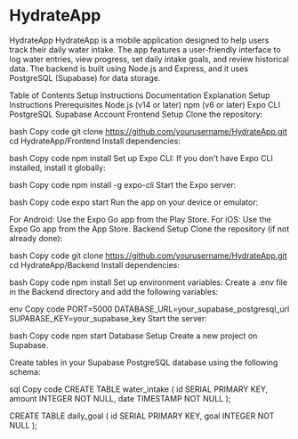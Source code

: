 # HydrateApp
 
HydrateApp
HydrateApp is a mobile application designed to help users track their daily water intake. The app features a user-friendly interface to log water entries, view progress, set daily intake goals, and review historical data. The backend is built using Node.js and Express, and it uses PostgreSQL (Supabase) for data storage.

Table of Contents
Setup Instructions
Documentation
Explanation
Setup Instructions
Prerequisites
Node.js (v14 or later)
npm (v6 or later)
Expo CLI
PostgreSQL
Supabase Account
Frontend Setup
Clone the repository:

bash
Copy code
git clone https://github.com/yourusername/HydrateApp.git
cd HydrateApp/Frontend
Install dependencies:

bash
Copy code
npm install
Set up Expo CLI:
If you don't have Expo CLI installed, install it globally:

bash
Copy code
npm install -g expo-cli
Start the Expo server:

bash
Copy code
expo start
Run the app on your device or emulator:

For Android: Use the Expo Go app from the Play Store.
For iOS: Use the Expo Go app from the App Store.
Backend Setup
Clone the repository (if not already done):

bash
Copy code
git clone https://github.com/yourusername/HydrateApp.git
cd HydrateApp/Backend
Install dependencies:

bash
Copy code
npm install
Set up environment variables:
Create a .env file in the Backend directory and add the following variables:

env
Copy code
PORT=5000
DATABASE_URL=your_supabase_postgresql_url
SUPABASE_KEY=your_supabase_key
Start the server:

bash
Copy code
npm start
Database Setup
Create a new project on Supabase.

Create tables in your Supabase PostgreSQL database using the following schema:

sql
Copy code
CREATE TABLE water_intake (
  id SERIAL PRIMARY KEY,
  amount INTEGER NOT NULL,
  date TIMESTAMP NOT NULL
);

CREATE TABLE daily_goal (
  id SERIAL PRIMARY KEY,
  goal INTEGER NOT NULL
);
